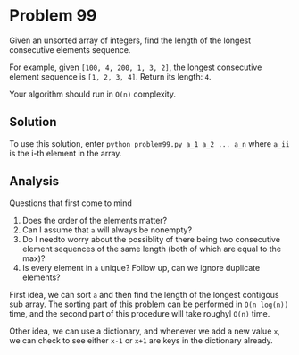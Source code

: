 # Problem 99
Given an unsorted array of integers, find the length of the longest
consecutive elements sequence.

For example, given `[100, 4, 200, 1, 3, 2]`, the longest consecutive element
sequence is `[1, 2, 3, 4]`. Return its length: `4`.

Your algorithm should run in `O(n)` complexity.

## Solution
To use this solution, enter `python problem99.py a_1 a_2 ... a_n` where `a_ii`
is the i-th element in the array.

## Analysis
Questions that first come to mind

1. Does the order of the elements matter?
2. Can I assume that `a` will always be nonempty?
3. Do I needto worry about the possiblity of there being two consecutive
element sequences of the same length (both of which are equal to the max)?
4. Is every element in `a` unique? Follow up, can we ignore duplicate
elements?

First idea, we can sort `a` and then find the length of the longest contigous
sub array. The sorting part of this problem can be performed in `O(n log(n))`
time, and the second part of this procedure will take roughyl `O(n)` time.

Other idea, we can use a dictionary, and whenever we add a new value `x`, we
can check to see either `x-1` or `x+1` are keys in the dictionary already.